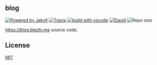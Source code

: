 
## blog

[![Powered by Jekyll](https://img.shields.io/badge/Powered%20by-Jekyll-blue.svg?style=flat-square)](https://jekyllrb.com/) [![Travis](https://img.shields.io/travis/biezhi/blog.svg?style=flat-square)](https://travis-ci.org/biezhi/blog) [![build with vscode](https://img.shields.io/badge/build%20with-vscode-blue.svg?style=flat-square)](https://code.visualstudio.com) [![David](https://img.shields.io/david/biezhi/blog.svg?style=flat-square)](https://github.com/biezhi/blog)
 ![Repo size](https://img.shields.io/github/repo-size/biezhi/blog.svg?style=flat-square&colorB=328657)

https://blog.biezhi.me source code.

## License

[MIT](LICENSE)